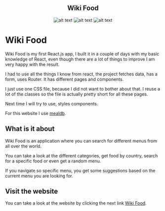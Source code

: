 
<div align="center">
<h2>Wiki Food </h1>
  
![alt text](https://img.shields.io/badge/My%20first%20website-2.0.5-green)  ![alt text](https://img.shields.io/badge/Made%20by-Max-brightgreen) ![alt text](https://img.shields.io/badge/Made%20With-React.js-blue)
</div>

# Wiki Food

Wiki Food is my first React.js app, I built it in a couple of days with my basic knowledge of React, even though there are a lot of things to improve I am very happy with the result.

I had to use all the things I know from react, the project fetches data, has a form, uses Router. It has different pages and components.

I just use one CSS file, because I did not want to bother about that. I reuse a lot of the classes so the file is actually pretty short for all these pages.

Next time I will try to use, styles components.

For this website I use [mealdb](https://www.themealdb.com/api.php).

## What is it about

Wiki Food is an application where you can search for different menus from all over the world.

You can take a look at the different categories, get food by country, search for a specific food or even get a random menu.

If you navigate so specific menu, you get some suggestions based on the current menu you are looking for.

## Visit the website

You can take a look at the website by clicking the next link
[Wiki Food](https://wiki-food.netlify.app/).
